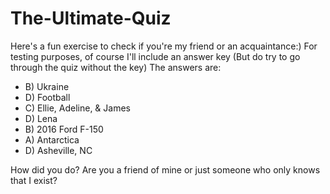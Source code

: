 # The-Ultimate-Quiz

Here's a fun exercise to check if you're my friend or an acquaintance:)
For testing purposes, of course I'll include an answer key (But do try to go through the quiz without the key)
The answers are: 
  - B) Ukraine
  - D) Football
  - C) Ellie, Adeline, & James
  - D) Lena
  - B) 2016 Ford F-150
  - A) Antarctica
  - D) Asheville, NC

How did you do? Are you a friend of mine or just someone who only knows that I exist?
